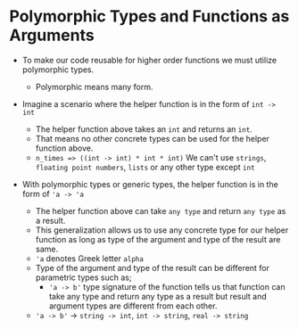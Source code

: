 # Polymorphic Types and Functions as Arguments

* To make our code reusable for higher order functions we must utilize polymorphic types. 
    * Polymorphic means many form.

* Imagine a scenario where the helper function is in the form of `int -> int`
    * The helper function above takes an `int` and returns an `int`. 
    * That means no other concrete types can be used for the helper function above.
    * `n_times => ((int -> int) * int * int)` We can't use `strings`, `floating point numbers`, `lists` or any other type except `int`

* With polymorphic types or generic types, the helper function is in the form of `'a -> 'a`
    * The helper function above can take `any type` and return `any type` as a result.  
    * This generalization allows us to use any concrete type for our helper function as long as type of the argument and type of the result are same.
    * `'a` denotes Greek letter `alpha`
    * Type of the argument and type of the result can be different for parametric types such as;
        * `'a -> b'` type signature of the function tells us that function can take any type and return any type as a result but result and argument types are different from each other.
	* `'a -> b'` -> `string -> int`, `int -> string`, `real -> string`
